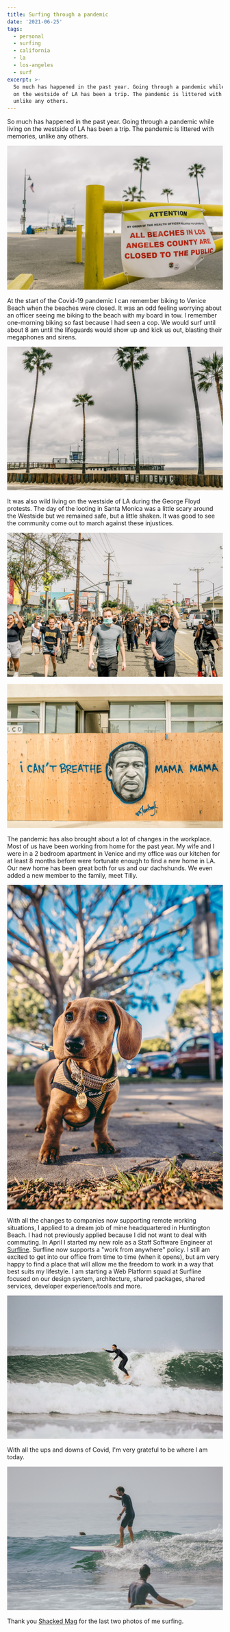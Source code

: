 ```yaml
---
title: Surfing through a pandemic
date: '2021-06-25'
tags:
  - personal
  - surfing
  - california
  - la
  - los-angeles
  - surf
excerpt: >-
  So much has happened in the past year. Going through a pandemic while living
  on the westside of LA has been a trip. The pandemic is littered with memories,
  unlike any others.
---
```


So much has happened in the past year. Going through a pandemic while living on the westside of LA has been a trip. The pandemic is littered with memories, unlike any others.

![The Venice Beach Fishing Pier closed during the Covid-19 pandemic](./all-beaches-closed.jpg)

At the start of the Covid-19 pandemic I can remember biking to Venice Beach when the beaches were closed. It was an odd feeling worrying about an officer seeing me biking to the beach with my board in tow. I remember one-morning biking so fast because I had seen a cop. We would surf until about 8 am until the lifeguards would show up and kick us out, blasting their megaphones and sirens.

![Empty beach at the Venice Pier in Venice Beach, California](./empty-beach.jpg)

It was also wild living on the westside of LA during the George Floyd protests. The day of the looting in Santa Monica was a little scary around the Westside but we remained safe, but a little shaken. It was good to see the community come out to march against these injustices.

![George Floyd protest march in Venice, California](./george-floyd-protest-venice-1.jpg)

![Borded up business with George Floyd tribute spray-painted on the plywood along Abbot Kinney Blvd](./george-floyd-protest-venice-2.jpg)

The pandemic has also brought about a lot of changes in the workplace. Most of us have been working from home for the past year. My wife and I were in a 2 bedroom apartment in Venice and my office was our kitchen for at least 8 months before were fortunate enough to find a new home in LA. Our new home has been great both for us and our dachshunds. We even added a new member to the family, meet Tilly.

![Tilly the dachshund out for an afternoon walk in Los Angeles](./tilly-dachshund.jpg)

With all the changes to companies now supporting remote working situations, I applied to a dream job of mine headquartered in Huntington Beach. I had not previously applied because I did not want to deal with commuting. In April I started my new role as a Staff Software Engineer at [Surfline](https://www.surfline.com). Surfline now supports a "work from anywhere" policy. I still am excited to get into our office from time to time (when it opens), but am very happy to find a place that will allow me the freedom to work in a way that best suits my lifestyle. I am starting a Web Platform squad at Surfline focused on our design system, architecture, shared packages, shared services, developer experience/tools and more.

![Brian Behrens catching a wave at Sunset Point along the PCH in Los Angeles, CA](./brian-behrens-surfing-sunset.jpg)

With all the ups and downs of Covid, I'm very grateful to be where I am today.

![Brian Behrens catching a wave at Topanga Beach in Southern California](./brian-behrens-surfing-topanga.jpg)

Thank you [Shacked Mag](http://www.shackedmag.com) for the last two photos of me surfing.
